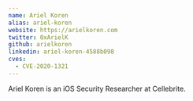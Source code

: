 ```yaml
---
name: Ariel Koren
alias: ariel-koren
website: https://arielkoren.com
twitter: 0xArielK
github: arielkoren
linkedin: ariel-koren-4588b098
cves:
  - CVE-2020-1321
---
```

Ariel Koren is an iOS Security Researcher at Cellebrite.